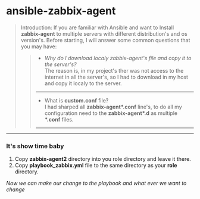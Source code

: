 # ansible-zabbix-agent

> Introduction: If you are familiar with Ansible and want to Install **zabbix-agent** to multiple servers with different distribution's and os version's. Before starting, I will answer some common questions that you may have:
>>-  *Why do I download localy zabbix-agent's file and copy it to the server's?*<br/>
>>The reason is, in my project's ther was not access to the internet in all the server's, so I had to download in my host and copy it localy to the server.
>>---
>>- What is **custom.conf** file?<br/>
>>  I had sharped all **zabbix-agent\*.conf** line's, to do all my configuration need to the **zabbix-agent\*.d** as multiple **\*.conf** files.
>>---
---
### It's show time baby<br/>

1. Copy **zabbix-agent2** directory into you role directory and leave it there.<br/>
2. Copy **playbook_zabbix.yml** file to the same directory as your **role** directory.<br/>

*Now we can make our change to the playbook and what ever we want to change*<br/>


